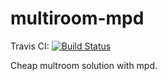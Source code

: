 multiroom-mpd
=============

Travis CI:
[![Build Status](https://travis-ci.org/xdeclercq/multiroom-mpd.svg?branch=list-of-zones)](https://travis-ci.org/xdeclercq/multiroom-mpd)

Cheap multroom solution with mpd.
